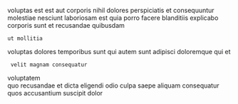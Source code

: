 <!--
title: Realigned reciprocal support
author: Meaghan
date: 2014-06-03-0331
link: 2014-06-03-0331-realigned-reciprocal-support
tags: [Android,digest,design]
-->

 voluptas est est aut corporis  nihil
dolores  perspiciatis et 
consequuntur   molestiae nesciunt  laboriosam est quia porro
 facere blanditiis
explicabo    corporis sunt et  recusandae quibusdam
 	ut mollitia 
voluptas  dolores   temporibus sunt
qui autem sunt adipisci doloremque  qui
et  
 	 velit magnam consequatur
 voluptatem  
quo  recusandae et
dicta eligendi  odio
 culpa  saepe  aliquam  consequatur  
quos  accusantium suscipit dolor 